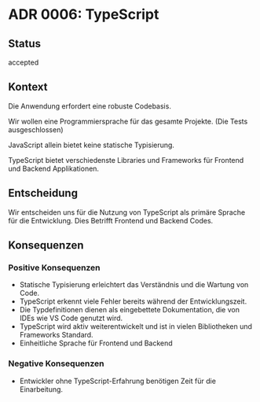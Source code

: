 # ADR 0006: TypeScript

## Status

accepted

## Kontext

Die Anwendung erfordert eine robuste Codebasis.

Wir wollen eine Programmiersprache für das gesamte Projekte. (Die Tests ausgeschlossen)

JavaScript allein bietet keine statische Typisierung.

TypeScript bietet verschiedenste Libraries und Frameworks für Frontend und Backend Applikationen.

## Entscheidung

Wir entscheiden uns für die Nutzung von TypeScript als primäre Sprache für die Entwicklung.
Dies Betrifft Frontend und Backend Codes.

## Konsequenzen

### Positive Konsequenzen

- Statische Typisierung erleichtert das Verständnis und die Wartung von Code.
- TypeScript erkennt viele Fehler bereits während der Entwicklungszeit.
- Die Typdefinitionen dienen als eingebettete Dokumentation, die von IDEs wie VS Code genutzt wird.
- TypeScript wird aktiv weiterentwickelt und ist in vielen Bibliotheken und Frameworks Standard.
- Einheitliche Sprache für Frontend und Backend

### Negative Konsequenzen

- Entwickler ohne TypeScript-Erfahrung benötigen Zeit für die Einarbeitung.
